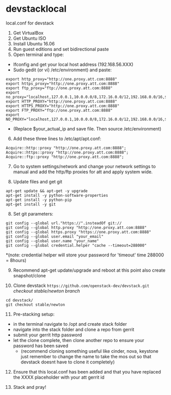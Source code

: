 # devstacklocal
local.conf for devstack

1. Get VirtualBox
2. Get Ubuntu ISO
3. Install Ubuntu 16.06
4. Run guest editions and set bidirectional paste
5. Open terminal and type:
  * Ifconfig and get your local host address (192.168.56.XXX)
  * Sudo gedit (or vi) /etc/environment) and paste:
```
export http_proxy="http://one.proxy.att.com:8888"
export https_proxy="http://one.proxy.att.com:8888"
export ftp_proxy="ftp://one.proxy.att.com:8888"
export no_proxy="localhost,127.0.0.1,10.0.0.0/8,172.16.0.0/12,192.168.0.0/16,$YOUR_ACTUAL_IP"
export HTTP_PROXY="http://one.proxy.att.com:8888"
export HTTPS_PROXY="http://one.proxy.att.com:8888"
export FTP_PROXY="ftp://one.proxy.att.com:8888"
export NO_PROXY="localhost,127.0.0.1,10.0.0.0/8,172.16.0.0/12,192.168.0.0/16,$YOUR_ACTUAL_IP"
```
   * (Replace $your_actual_ip and save file. Then source /etc/environment)

6. Add these three lines to /etc/apt/apt.conf:
```
Acquire::http::proxy "http://one.proxy.att.com:8888";
Acquire::https::proxy "http://one.proxy.att.com:8888";
Acquire::ftp::proxy "http://one.proxy.att.com:8888";
```

7. Go to system settings/network and change your network settings to manual and add the http/ftp proxies for att and apply system wide.

8. Update files and get git
```
apt-get update && apt-get -y upgrade
apt-get install -y python-software-properties
apt-get install -y python-pip
apt-get install -y git
```

8. Set git parameters:
```
git config --global url."https://".insteadOf git://
git config --global http.proxy "http://one.proxy.att.com:8888"
git config --global https.proxy "https://one.proxy.att.com:8888"
git config --global user.email "your_email"
git config --global user.name "your_name"
git config --global credential.helper "cache --timeout=288000"
```
  *(note: credential helper will store your password for 'timeout' time 288000 = 8hours)

9. Recommend apt-get update/upgrade and reboot at this point also create snapshot/clone

10. Clone devstack
  ```https://github.com/openstack-dev/devstack.git```
  *checkout stable/newton branch*
  ```
  cd devstack/
  git checkout stable/newton
  ```

11. Pre-stacking setup:
  * in the terminal navigate to /opt and create stack folder
  * navigate into the stack folder and clone a repo from gerrit
  * submit your gerrit http password
  * let the clone complete, then clone another repo to ensure your password has been saved
    * (recommend cloning something useful like cinder, nova, keystone just remember to change the name to take the mos out so that devstack doesnt have to clone it completely)

12. Ensure that this local.conf has been added and that you have replaced the XXXX placeholder with your att gerrit id

13. Stack and pray!


